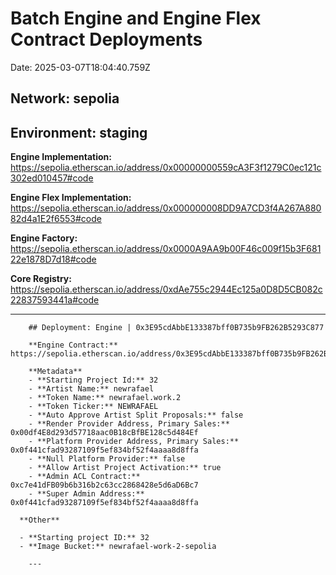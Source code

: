 
  # Batch Engine and Engine Flex Contract Deployments
  
  Date: 2025-03-07T18:04:40.759Z
  
  ## **Network:** sepolia
  
  ## **Environment:** staging
  
  **Engine Implementation:** https://sepolia.etherscan.io/address/0x00000000559cA3F3f1279C0ec121c302ed010457#code
  
  **Engine Flex Implementation:** https://sepolia.etherscan.io/address/0x000000008DD9A7CD3f4A267A88082d4a1E2f6553#code
  
  **Engine Factory:** https://sepolia.etherscan.io/address/0x0000A9AA9b00F46c009f15b3F68122e1878D7d18#code
  
  **Core Registry:** https://sepolia.etherscan.io/address/0xdAe755c2944Ec125a0D8D5CB082c22837593441a#code
  
  ---

  
        ## Deployment: Engine | 0x3E95cdAbbE133387bff0B735b9FB262B5293C877
  
        **Engine Contract:** https://sepolia.etherscan.io/address/0x3E95cdAbbE133387bff0B735b9FB262B5293C877#code
        
        **Metadata**
        - **Starting Project Id:** 32
        - **Artist Name:** newrafael
        - **Token Name:** newrafael.work.2
        - **Token Ticker:** NEWRAFAEL
        - **Auto Approve Artist Split Proposals:** false
        - **Render Provider Address, Primary Sales:** 0x00df4E8d293d57718aac0B18cBfBE128c5d484Ef
        - **Platform Provider Address, Primary Sales:** 0x0f441cfad93287109f5ef834bf52f4aaaa8d8ffa
        - **Null Platform Provider:** false
        - **Allow Artist Project Activation:** true
        - **Admin ACL Contract:** 0xc7e41dFB09b6b316b2c63cc2868428e5d6aD6Bc7
        - **Super Admin Address:** 0x0f441cfad93287109f5ef834bf52f4aaaa8d8ffa        

      **Other**

      - **Starting project ID:** 32
      - **Image Bucket:** newrafael-work-2-sepolia
        
        ---
      
        